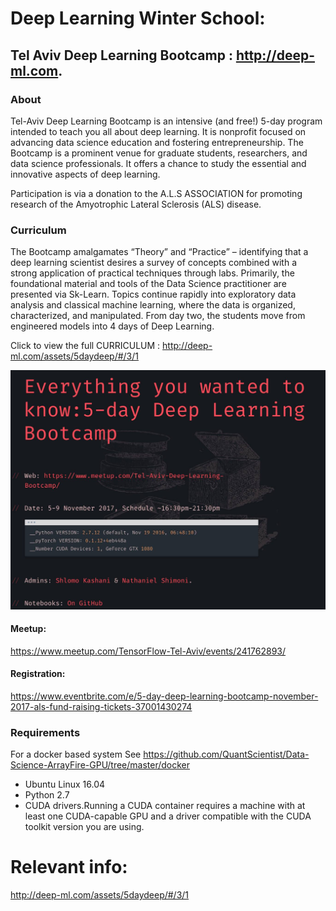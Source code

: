 
# Deep Learning Winter School: 
## Tel Aviv Deep Learning Bootcamp : http://deep-ml.com. 

### About
Tel-Aviv Deep Learning Bootcamp is an intensive (and free!) 5-day program intended to teach you all about deep learning. It is nonprofit focused on advancing data science education and fostering entrepreneurship. The Bootcamp is a prominent venue for graduate students, researchers, and data science professionals. It offers a chance to study the essential and innovative aspects of deep learning.	

Participation is via a donation to the A.L.S ASSOCIATION for promoting research of the Amyotrophic Lateral Sclerosis (ALS) disease. 

### Curriculum
The Bootcamp amalgamates “Theory” and “Practice” – identifying that a deep learning scientist desires a survey of concepts combined with a strong application of practical techniques through labs. Primarily, the foundational material and tools of the Data Science practitioner are presented via Sk-Learn. Topics continue rapidly into exploratory data analysis and classical machine learning, where the data is organized, characterized, and manipulated. From day two, the students move from engineered models into 4 days of Deep Learning. 

Click to view the full CURRICULUM : http://deep-ml.com/assets/5daydeep/#/3/1

![cuda](bootcamp.jpg)


#### Meetup:
https://www.meetup.com/TensorFlow-Tel-Aviv/events/241762893/

#### Registration:
https://www.eventbrite.com/e/5-day-deep-learning-bootcamp-november-2017-als-fund-raising-tickets-37001430274 


### Requirements
For a docker based system See https://github.com/QuantScientist/Data-Science-ArrayFire-GPU/tree/master/docker

- Ubuntu Linux 16.04
- Python 2.7 
- CUDA drivers.Running a CUDA container requires a machine with at least one CUDA-capable GPU and a driver compatible with the CUDA toolkit version you are using.

# Relevant info:

http://deep-ml.com/assets/5daydeep/#/3/1

